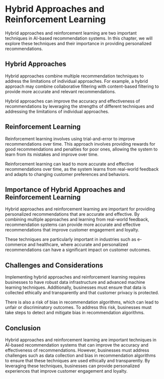 Hybrid Approaches and Reinforcement Learning
===============================================================================================

Hybrid approaches and reinforcement learning are two important techniques in AI-based recommendation systems. In this chapter, we will explore these techniques and their importance in providing personalized recommendations.

Hybrid Approaches
-----------------

Hybrid approaches combine multiple recommendation techniques to address the limitations of individual approaches. For example, a hybrid approach may combine collaborative filtering with content-based filtering to provide more accurate and relevant recommendations.

Hybrid approaches can improve the accuracy and effectiveness of recommendations by leveraging the strengths of different techniques and addressing the limitations of individual approaches.

Reinforcement Learning
----------------------

Reinforcement learning involves using trial-and-error to improve recommendations over time. This approach involves providing rewards for good recommendations and penalties for poor ones, allowing the system to learn from its mistakes and improve over time.

Reinforcement learning can lead to more accurate and effective recommendations over time, as the system learns from real-world feedback and adapts to changing customer preferences and behaviors.

Importance of Hybrid Approaches and Reinforcement Learning
----------------------------------------------------------

Hybrid approaches and reinforcement learning are important for providing personalized recommendations that are accurate and effective. By combining multiple approaches and learning from real-world feedback, recommendation systems can provide more accurate and effective recommendations that improve customer engagement and loyalty.

These techniques are particularly important in industries such as e-commerce and healthcare, where accurate and personalized recommendations can have a significant impact on customer outcomes.

Challenges and Considerations
-----------------------------

Implementing hybrid approaches and reinforcement learning requires businesses to have robust data infrastructure and advanced machine learning techniques. Additionally, businesses must ensure that data is collected ethically and transparently and that customer privacy is protected.

There is also a risk of bias in recommendation algorithms, which can lead to unfair or discriminatory outcomes. To address this risk, businesses must take steps to detect and mitigate bias in recommendation algorithms.

Conclusion
----------

Hybrid approaches and reinforcement learning are important techniques in AI-based recommendation systems that can improve the accuracy and effectiveness of recommendations. However, businesses must address challenges such as data collection and bias in recommendation algorithms to ensure that these techniques are used ethically and transparently. By leveraging these techniques, businesses can provide personalized experiences that improve customer engagement and loyalty.
